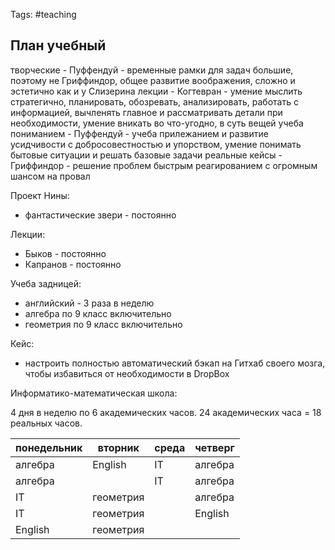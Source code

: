 Tags: #teaching 

## План учебный 
творческие - Пуффендуй - временные рамки для задач большие, поэтому не Гриффиндор, общее развитие воображения, сложно и эстетично как и у Слизерина
лекции - Когтевран - умение мыслить стратегично, планировать, обозревать, анализировать, работать с информацией, вычленять главное и рассматривать детали при необходимости, умение вникать во что-угодно, в суть вещей
учеба пониманием - Пуффендуй - учеба прилежанием и развитие усидчивости с добросовестностью и упорством, умение понимать бытовые ситуации и решать базовые задачи
реальные кейсы - Гриффиндор - решение проблем быстрым реагированием с огромным шансом на провал


Проект Нины:
- фантастические звери - постоянно

Лекции:
- Быков - постоянно
- Капранов - постоянно

Учеба задницей:
- английский - 3 раза в неделю
- алгебра по 9 класс включительно
- геометрия по 9 класс включительно

Кейс:
- настроить полностью автоматический бэкап на Гитхаб своего мозга, чтобы избавиться от необходимости в DropBox

Информатико-математическая школа:

4 дня в неделю по 6 академических часов. 24 академических часа = 18 реальных часов.

| понедельник | вторник   | среда | четверг |
| ----------- | --------- | ----- | ------- |
| алгебра     | English   | IT    | алгебра |
| алгебра     |           | IT    | алгебра |
| IT          | геометрия |       | алгебра |
| IT          | геометрия |       | English |
| English     | геометрия |       |         |
